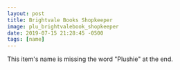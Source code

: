 ```yaml
---
layout: post
title: Brightvale Books Shopkeeper
image: plu_brightvalebook_shopkeeper
date: 2019-07-15 21:28:45 -0500
tags: [name]
---
```


This item's name is missing the word "Plushie" at the end.
